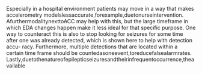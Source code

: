 Especially in a hospital environment patients may move in a way that makes accelerometry
modelslessaccurate,forexample,duetonurseintervention. AfurthermodalitynexttoACC
may help with this, but the large timeframe in which EDA changes happen make it less ideal
for that specific purpose. One way to counteract this is also to stop looking for seizures for
some time after one was already detected, which is shown here to help with detection accu-
racy. Furthermore, multiple detections that are located within a certain time frame should be
countedasoneevent,toreducefalsealarmrates.
Lastly,duetothenatureofepilepticseizuresandtheirinfrequentoccurrence,theavailable